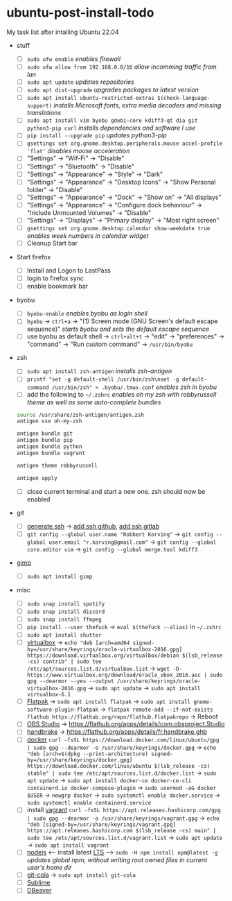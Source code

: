 # ubuntu-post-install-todo

My task list after intalling Ubuntu 22.04

-   stuff

    -   [ ] `sudo ufw enable` _enables firewall_
    -   [ ] `sudo ufw allow from 192.168.0.0/16` _allow incomming traffic from lan_ 
    -   [ ] `sudo apt update` _updates repositories_
    -   [ ] `sudo apt dist-upgrade` _upgrades packages to latest version_
    -   [ ] `sudo apt install ubuntu-restricted-extras $(check-language-support)` _installs Microsoft fonts, extra media decoders and missing translations_
    -   [ ] `sudo apt install vim byobu gdebi-core kdiff3-qt dia git python3-pip curl` _installs dependencies and software I use_
    -   [ ] `pip install --upgrade pip` _updates python3-pip_
    -   [ ] `gsettings set org.gnome.desktop.peripherals.mouse accel-profile 'flat'` _disables mouse acceleration_
    -   [ ] "Settings" -> "Wif-Fi" -> "Disable"
    -   [ ] "Settings" -> "Bluetooth" -> "Disable"
    -   [ ] "Settings" -> "Appearance" -> "Style" -> "Dark"
    -   [ ] "Settings" -> "Appearance" -> "Desktop Icons" -> "Show Personal folder" -> "Disable"
    -   [ ] "Settings" -> "Appearance" -> "Dock" -> "Show on" -> "All displays"
    -   [ ] "Settings" -> "Appearance" -> "Configure dock behaviour" -> "Include Unmounted Volumes" -> "Disable"
    -   [ ] "Settings" -> "Displays" -> "Primary display" -> "Most right screen"
    -   [ ] `gsettings set org.gnome.desktop.calendar show-weekdate true` _enables week numbers in calendar widget_
    -   [ ] Cleanup Start bar

-   Start firefox

    -   [ ] Install and Logon to LastPass
    -   [ ] login to firefox sync
    -   [ ] enable bookmark bar

-   byobu

    -   [ ] `byobu-enable` _enables byobu as login shell_
    -   [ ] `byobu` -> `ctrl+a` -> "(1) Screen mode (GNU Screen's default escape sequence)" _starts byobu and sets the default escape sequence_
    -   [ ] use byobu as default shell -> `ctrl+alt+t` -> "edit" -> "preferences" -> "command" -> "Run custom command" -> `/usr/bin/byobu`

-   zsh

    -   [ ] `sudo apt install zsh-antigen` _installs zsh-antigen_
    -   [ ] `printf "set -g default-shell /usr/bin/zsh\nset -g default-command /usr/bin/zsh" > .byobu/.tmux.conf` _enables zsh in byobu_
    -   [ ] add the following to `~/.zshrc` _enables oh my zsh with robbyrussell theme as well as some auto-complete bundles_

    ```bash
    source /usr/share/zsh-antigen/antigen.zsh
    antigen use oh-my-zsh

    antigen bundle git
    antigen bundle pip
    antigen bundle python
    antigen bundle vagrant

    antigen theme robbyrussell

    antigen apply
    ```
    -   [ ] close current terminal and start a new one. zsh should now be enabled

-   git

    -   [ ] [generate ssh](https://gist.github.com/robkorv/592b46e8ff9742d74ca4a3f894857dee) -> [add ssh github](https://github.com/settings/ssh), [add ssh gitlab](https://gitlab.com/profile/keys)
    -   [ ] `git config --global user.name "Robbert Korving"` -> `git config --global user.email "r.korving@gmail.com"` -> `git config --global core.editor vim` -> `git config --global merge.tool kdiff3`

-   [gimp](http://www.gimp.org/)

    -   [ ] `sudo apt install gimp`

-   misc
    -   [ ] `sudo snap install spotify`
    -   [ ] `sudo snap install discord`
    -   [ ] `sudo snap install ffmpeg`
    -   [ ] `pip install --user thefuck` -> `eval $(thefuck --alias)` in `~/.zshrc`
    -   [ ] `sudo apt install shutter`
    -   [ ] [virtualbox](https://www.virtualbox.org/wiki/Linux_Downloads#Debian-basedLinuxdistributions) -> `echo "deb [arch=amd64 signed-by=/usr/share/keyrings/oracle-virtualbox-2016.gpg] https://download.virtualbox.org/virtualbox/debian $(lsb_release -cs) contrib" | sudo tee /etc/apt/sources.list.d/virtualbox.list` -> `wget -O- https://www.virtualbox.org/download/oracle_vbox_2016.asc | sudo gpg --dearmor --yes --output /usr/share/keyrings/oracle-virtualbox-2016.gpg` -> `sudo apt update` -> `sudo apt install virtualbox-6.1`
    -   [ ] [Flatpak](https://flatpak.org/setup/Ubuntu) -> `sudo apt install flatpak` -> `sudo apt install gnome-software-plugin-flatpak` -> `flatpak remote-add --if-not-exists flathub https://flathub.org/repo/flathub.flatpakrepo` -> Reboot
    -   [ ] [OBS Studio](https://obsproject.com) -> https://flathub.org/apps/details/com.obsproject.Studio
    -   [ ] [handbrake](https://handbrake.fr/) -> https://flathub.org/apps/details/fr.handbrake.ghb
    -   [ ] [docker](https://docs.docker.com/engine/install/ubuntu/#install-using-the-repository) `curl -fsSL https://download.docker.com/linux/ubuntu/gpg | sudo gpg --dearmor -o /usr/share/keyrings/docker.gpg` -> `echo "deb [arch=$(dpkg --print-architecture) signed-by=/usr/share/keyrings/docker.gpg] https://download.docker.com/linux/ubuntu $(lsb_release -cs) stable" | sudo tee /etc/apt/sources.list.d/docker.list` -> `sudo apt update` -> `sudo apt install docker-ce docker-ce-cli containerd.io docker-compose-plugin` -> `sudo usermod -aG docker $USER` -> `newgrp docker` -> `sudo systemctl enable docker.service` -> `sudo systemctl enable containerd.service`
    -   [ ] install [vagrant](https://www.vagrantup.com/downloads.html) `curl -fsSL https://apt.releases.hashicorp.com/gpg | sudo gpg --dearmor -o /usr/share/keyrings/vagrant.gpg` -> `echo "deb [signed-by=/usr/share/keyrings/vagrant.gpg] https://apt.releases.hashicorp.com $(lsb_release -cs) main" | sudo tee /etc/apt/sources.list.d/vagrant.list` -> `sudo apt update` -> `sudo apt install vagrant`
    -   [ ] [nodejs](https://github.com/nodesource/distributions/blob/master/README.md#debinstall) <-- install latest [LTS](https://nodejs.org/en/about/releases/) --> `sudo -H npm install npm@latest -g` _updates global npm, without writing root owned files in current user's home dir_
    -   [ ] [git-cola](https://git-cola.github.io/) -> `sudo apt install git-cola`
    -   [ ] [Sublime](https://www.sublimetext.com)
    -   [ ] [DBeaver](https://dbeaver.io/download/#ppa)

